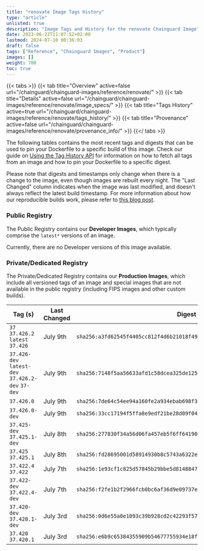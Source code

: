 ```yaml
---
title: "renovate Image Tags History"
type: "article"
unlisted: true
description: "Image Tags and History for the renovate Chainguard Image"
date: 2023-06-22T11:07:52+02:00
lastmod: 2024-07-10 00:36:03
draft: false
tags: ["Reference", "Chainguard Images", "Product"]
images: []
weight: 700
toc: true
---
```


{{< tabs >}}
{{< tab title="Overview" active=false url="/chainguard/chainguard-images/reference/renovate/" >}}
{{< tab title="Details" active=false url="/chainguard/chainguard-images/reference/renovate/image_specs/" >}}
{{< tab title="Tags History" active=true url="/chainguard/chainguard-images/reference/renovate/tags_history/" >}}
{{< tab title="Provenance" active=false url="/chainguard/chainguard-images/reference/renovate/provenance_info/" >}}
{{</ tabs >}}

The following tables contains the most recent tags and digests that can be used to pin your Dockerfile to a specific build of this image. Check our guide on [Using the Tag History API](/chainguard/chainguard-images/using-the-tag-history-api/) for information on how to fetch all tags from an image and how to pin your Dockerfile to a specific digest.

Please note that digests and timestamps only change when there is a change to the image, even though images are rebuilt every night. The "Last Changed" column indicates when the image was last modified, and doesn't always reflect the latest build timestamp. For more information about how our reproducible builds work, please refer to [this blog post](https://www.chainguard.dev/unchained/reproducing-chainguards-reproducible-image-builds).

### Public Registry
The Public Registry contains our **Developer Images**, which typically comprise the `latest*` versions of an image.

Currently, there are no Developer versions of this image available.

### Private/Dedicated Registry
The Private/Dedicated Registry contains our **Production Images**, which include all versioned tags of an image and special images that are not available in the public registry (including FIPS images and other custom builds).

| Tag (s)                                            | Last Changed | Digest                                                                    |
|----------------------------------------------------|--------------|---------------------------------------------------------------------------|
|  `37` `37.426.2` `latest` `37.426`                 | July 9th     | `sha256:a3fd62545f4405cc812f4d6b21018f492c118fcaef20b117bdf32dbde825a16b` |
|  `37.426-dev` `latest-dev` `37.426.2-dev` `37-dev` | July 9th     | `sha256:7148f5aa56633afd1c58dcea325de1252f2f4211e5c18cd1091cefc1d735b300` |
|  `37.426.0`                                        | July 9th     | `sha256:7de64c54ee94a160fe2a934ebab698f3349b93640367c06ed9ea01daf00f8c48` |
|  `37.426.0-dev`                                    | July 9th     | `sha256:33cc17194f5ffa8e9edf21be28d09f0440ad8c4ac6166136c93de6b6f446a1d9` |
|  `37.425-dev` `37.425.1-dev`                       | July 8th     | `sha256:277830f34a56d06fa457eb5f6ff64190f6ba8989573cccd8862c89e4a7d55d4c` |
|  `37.425` `37.425.1`                               | July 8th     | `sha256:fd28695001d58914930b8c5743a6322ea57dd83a94b6701bfd7a2c564151abb0` |
|  `37.422.4` `37.422`                               | July 7th     | `sha256:1e93cf1c825d57845b29bbe5d8148847312cfa6a1dc76d82531930bf246445f2` |
|  `37.422-dev` `37.422.4-dev`                       | July 7th     | `sha256:f2fe1b2f2966fcb0bc6af36d9e09737e76c3a1fa1127528f66ad86fc25b1212e` |
|  `37.420-dev` `37.420.1-dev`                       | July 3rd     | `sha256:0d6e55a0e1093c39b928cd2c42293f57e466974c5d3d784178520972a8a62725` |
|  `37.420` `37.420.1`                               | July 3rd     | `sha256:e6b9c65384355909b54677755934e18f6016c2dd83b2a99eacc076d5accccf0f` |

